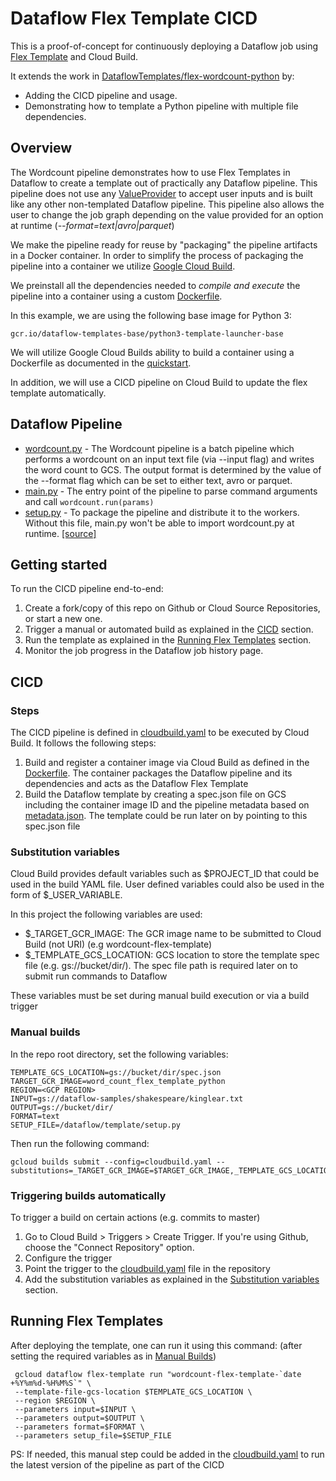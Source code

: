 # Dataflow Flex Template CICD

This is a proof-of-concept for continuously deploying a Dataflow job using [Flex Template](https://cloud.google.com/dataflow/docs/guides/templates/overview#flex-templated-dataflow-jobs) and Cloud Build.

It extends the work in [DataflowTemplates/flex-wordcount-python](https://github.com/GoogleCloudPlatform/DataflowTemplates/tree/master/v2/flex-wordcount-python) by: 
* Adding the CICD pipeline and usage.
* Demonstrating how to template a Python pipeline with multiple file dependencies.


## Overview
The Wordcount pipeline demonstrates how to use Flex Templates in Dataflow to create a template out of practically any Dataflow pipeline. This pipeline
does not use any [ValueProvider](https://github.com/apache/beam/blob/master/sdks/python/apache_beam/options/value_provider.py) to accept user inputs and is built like any other non-templated
Dataflow pipeline. This pipeline also allows the user to change the job
graph depending on the value provided for an option at runtime
(*--format=text|avro|parquet*)

We make the pipeline ready for reuse by "packaging" the pipeline artifacts
in a Docker container. In order to simplify the process of packaging the pipeline into a container we
utilize [Google Cloud Build](https://cloud.google.com/cloud-build/).

We preinstall all the dependencies needed to *compile and execute* the pipeline
into a container using a custom [Dockerfile](Dockerfile).

In this example, we are using the following base image for Python 3:

`gcr.io/dataflow-templates-base/python3-template-launcher-base`

We will utilize Google Cloud Builds ability to build a container using a Dockerfile as documented in the [quickstart](https://cloud.google.com/cloud-build/docs/quickstart-docker).

In addition, we will use a CICD pipeline on Cloud Build to update the flex template automatically.

## Dataflow Pipeline
* [wordcount.py](wordcount/pipeline/wordcount.py) - The Wordcount pipeline is a batch pipeline which performs a wordcount on an input text file (via --input flag) and writes the word count to GCS. The output format is determined by the value of the --format flag which can be set to either text, avro or parquet.
* [main.py](wordcount/main.py) - The entry point of the pipeline to parse command arguments and call ```wordcount.run(params)```
* [setup.py](wordcount/setup.py) - To package the pipeline and distribute it to the workers. Without this file, main.py won't be able to import wordcount.py at runtime. [[source]](https://beam.apache.org/documentation/sdks/python-pipeline-dependencies/#multiple-file-dependencies) 


## Getting started
To run the CICD pipeline end-to-end:

1. Create a fork/copy of this repo on Github or Cloud Source Repositories, or start a new one.
2. Trigger a manual or automated build as explained in the [CICD](#CICD) section.
3. Run the template as explained in the [Running Flex Templates](#Running-flex-templates) section.
4. Monitor the job progress in the Dataflow job history page.


## CICD
### Steps
The CICD pipeline is defined in [cloudbuild.yaml](cloudbuild.yaml) to be executed by Cloud Build. It follows the following steps:
1. Build and register a container image via Cloud Build as defined in the [Dockerfile](Dockerfile). The container packages the Dataflow pipeline and its dependencies and acts as the Dataflow Flex Template
2. Build the Dataflow template by creating a spec.json file on GCS including the container image ID and the pipeline metadata based on [metadata.json](wordcount/spec/metadata.json). The template could be run later on by pointing to this spec.json file 

### Substitution variables
Cloud Build provides default variables such as $PROJECT_ID that could be used in the build YAML file. User defined variables could also be used in the form of $_USER_VARIABLE.

In this project the following variables are used:
- $_TARGET_GCR_IMAGE: The GCR image name to be submitted to Cloud Build (not URI) (e.g wordcount-flex-template)
- $_TEMPLATE_GCS_LOCATION: GCS location to store the template spec file (e.g. gs://bucket/dir/). The spec file path is required later on to submit run commands to Dataflow

These variables must be set during manual build execution or via a build trigger

### Manual builds

In the repo root directory, set the following variables:
```
TEMPLATE_GCS_LOCATION=gs://bucket/dir/spec.json
TARGET_GCR_IMAGE=word_count_flex_template_python
REGION=<GCP REGION>
INPUT=gs://dataflow-samples/shakespeare/kinglear.txt
OUTPUT=gs://bucket/dir/
FORMAT=text
SETUP_FILE=/dataflow/template/setup.py
```

Then run the following command:

```
gcloud builds submit --config=cloudbuild.yaml --substitutions=_TARGET_GCR_IMAGE=$TARGET_GCR_IMAGE,_TEMPLATE_GCS_LOCATION=$TEMPLATE_GCS_LOCATION
```


### Triggering builds automatically
To trigger a build on certain actions (e.g. commits to master)
1. Go to Cloud Build > Triggers > Create Trigger. If you're using Github, choose the "Connect Repository" option.     
2. Configure the trigger
3. Point the trigger to the [cloudbuild.yaml](cloudbuild.yaml) file in the repository
4. Add the substitution variables as explained in the [Substitution variables](#substitution-variables) section.


## Running Flex Templates
After deploying the template, one can run it using this command: (after setting the required variables as in [Manual Builds](#manual-builds))
```
 gcloud dataflow flex-template run "wordcount-flex-template-`date +%Y%m%d-%H%M%S`" \
 --template-file-gcs-location $TEMPLATE_GCS_LOCATION \
 --region $REGION \
 --parameters input=$INPUT \
 --parameters output=$OUTPUT \
 --parameters format=$FORMAT \
 --parameters setup_file=$SETUP_FILE

```
PS: If needed, this manual step could be added in the [cloudbuild.yaml](cloudbuild.yaml) to run the latest version of the pipeline as part of the CICD

